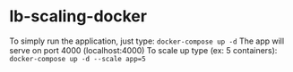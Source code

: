 # lb-scaling-docker
To simply run the application, just type:
    `docker-compose up -d`
The app will serve on port 4000 (localhost:4000)
To scale up type (ex: 5 containers):
    `docker-compose up -d --scale app=5`